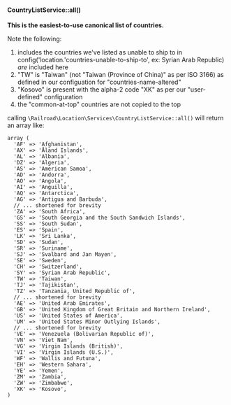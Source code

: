 #### CountryListService::all()

**This is the easiest-to-use canonical list of countries.**

Note the following:

1. includes the countries we've listed as unable to ship to in config('location.'countries-unable-to-ship-to', ex: Syrian Arab Republic) *are* included here
1. "TW" is "Taiwan" (not "Taiwan (Province of China)" as per ISO 3166) as defined in our configuation for "countries-name-altered"
1. "Kosovo" is present with the alpha-2 code "XK" as per our "user-defined" configuration
1. the "common-at-top" countries are not copied to the top

calling `\Railroad\Location\Services\CountryListService::all()` will return an array like:

```
array (
  'AF' => 'Afghanistan',
  'AX' => 'Åland Islands',
  'AL' => 'Albania',
  'DZ' => 'Algeria',
  'AS' => 'American Samoa',
  'AD' => 'Andorra',
  'AO' => 'Angola',
  'AI' => 'Anguilla',
  'AQ' => 'Antarctica',
  'AG' => 'Antigua and Barbuda',
  // ... shortened for brevity
  'ZA' => 'South Africa',
  'GS' => 'South Georgia and the South Sandwich Islands',
  'SS' => 'South Sudan',
  'ES' => 'Spain',
  'LK' => 'Sri Lanka',
  'SD' => 'Sudan',
  'SR' => 'Suriname',
  'SJ' => 'Svalbard and Jan Mayen',
  'SE' => 'Sweden',
  'CH' => 'Switzerland',
  'SY' => 'Syrian Arab Republic',
  'TW' => 'Taiwan',
  'TJ' => 'Tajikistan',
  'TZ' => 'Tanzania, United Republic of',
  // ... shortened for brevity
  'AE' => 'United Arab Emirates',
  'GB' => 'United Kingdom of Great Britain and Northern Ireland',
  'US' => 'United States of America',
  'UM' => 'United States Minor Outlying Islands',
  // ... shortened for brevity
  'VE' => 'Venezuela (Bolivarian Republic of)',
  'VN' => 'Viet Nam',
  'VG' => 'Virgin Islands (British)',
  'VI' => 'Virgin Islands (U.S.)',
  'WF' => 'Wallis and Futuna',
  'EH' => 'Western Sahara',
  'YE' => 'Yemen',
  'ZM' => 'Zambia',
  'ZW' => 'Zimbabwe',
  'XK' => 'Kosovo',
)
```
